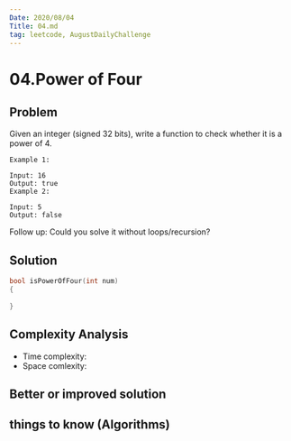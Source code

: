 ```yaml
---
Date: 2020/08/04
Title: 04.md
tag: leetcode, AugustDailyChallenge
---
```

# 04.Power of Four

## Problem
Given an integer (signed 32 bits), write a function to check whether it is a power of 4.
```
Example 1:

Input: 16
Output: true
Example 2:

Input: 5
Output: false
```
Follow up: Could you solve it without loops/recursion?
## Solution
```cpp
bool isPowerOfFour(int num)
{
    
}
```
## Complexity Analysis
- Time complexity:
- Space comlexity:
## Better or improved solution

## things to know (Algorithms)